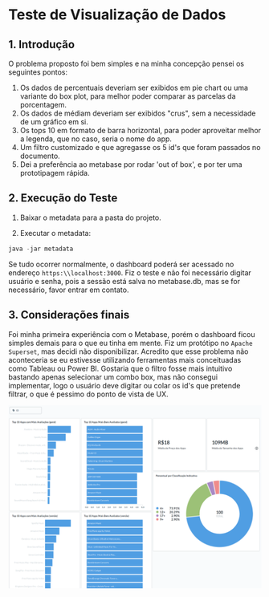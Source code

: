 # Teste de Visualização de Dados

## 1. Introdução
O problema proposto foi bem simples e na minha concepção pensei os seguintes pontos:

1. Os dados de percentuais deveriam ser exibidos em pie chart ou uma variante do box plot, para melhor poder comparar as parcelas da porcentagem.
2. Os dados de médiam deveriam ser exibidos "crus", sem a necessidade de um gráfico em si.
3. Os tops 10 em formato de barra horizontal, para poder aproveitar melhor a legenda, que no caso, seria o nome do app.
4. Um filtro customizado e que agregasse os 5 id's que foram passados no documento.
5. Dei a preferência ao metabase por rodar 'out of box', e por ter uma prototipagem rápida.

## 2. Execução do Teste
1. Baixar o metadata para a pasta do projeto.

2. Executar o metadata:
```java
java -jar metadata
```
Se tudo ocorrer normalmente, o dashboard poderá ser acessado no endereço `https:\\localhost:3000`. Fiz o teste e não foi necessário digitar usuário e senha, pois a sessão está salva no metabase.db, mas se for necessário, favor entrar em contato.

## 3. Considerações finais
Foi minha primeira experiência com o Metabase, porém o dashboard ficou simples demais para o que eu tinha em mente. Fiz um protótipo no `Apache Superset`, mas decidi não disponibilizar. Acredito que esse problema não aconteceria se eu estivesse utilizando ferramentas mais conceituadas como Tableau ou Power BI.
Gostaria que o filtro fosse mais intuitivo bastando apenas selecionar um combo box, mas não consegui implementar, logo o usuário deve digitar ou colar os id's que pretende filtrar, o que é pessimo do ponto de vista de UX.

![screenshot](https://github.com/jfalves/cognitivo.ai/blob/master/data_visualization/doc/screenshot.png)
